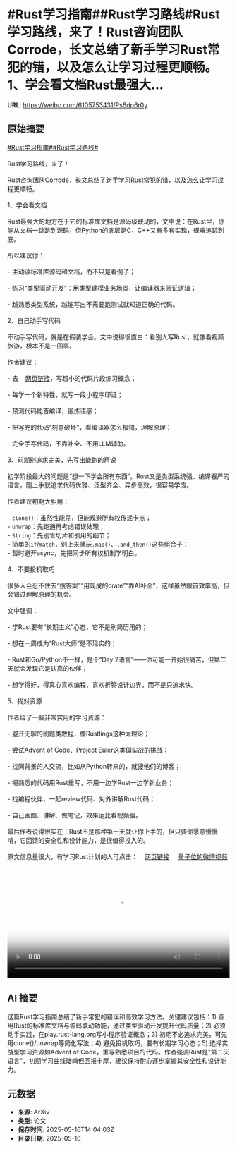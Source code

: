 # #Rust学习指南##Rust学习路线#Rust学习路线，来了！Rust咨询团队Corrode，长文总结了新手学习Rust常犯的错，以及怎么让学习过程更顺畅。1、学会看文档Rust最强大...

**URL**: https://weibo.com/6105753431/Ps6dp6r0y

## 原始摘要

<a href="https://m.weibo.cn/search?containerid=231522type%3D1%26t%3D10%26q%3D%23Rust%E5%AD%A6%E4%B9%A0%E6%8C%87%E5%8D%97%23&amp;extparam=%23Rust%E5%AD%A6%E4%B9%A0%E6%8C%87%E5%8D%97%23" data-hide=""><span class="surl-text">#Rust学习指南#</span></a><a href="https://m.weibo.cn/search?containerid=231522type%3D1%26t%3D10%26q%3D%23Rust%E5%AD%A6%E4%B9%A0%E8%B7%AF%E7%BA%BF%23&amp;extparam=%23Rust%E5%AD%A6%E4%B9%A0%E8%B7%AF%E7%BA%BF%23" data-hide=""><span class="surl-text">#Rust学习路线#</span></a><br><br>Rust学习路线，来了！<br><br>Rust咨询团队Corrode，长文总结了新手学习Rust常犯的错，以及怎么让学习过程更顺畅。<br><br>1、学会看文档<br><br>Rust最强大的地方在于它的标准库文档是源码级联动的，文中说：在Rust里，你能从文档一跳跳到源码，但Python的底层是C，C++又有多套实现，很难追踪到底。<br><br>所以建议你：<br><br>- 主动读标准库源码和文档，而不只是看例子；<br><br>- 练习“类型驱动开发”：用类型建模业务场景，让编译器来验证逻辑；<br><br>- 越熟悉类型系统，越能写出不需要跑测试就知道正确的代码。<br><br>2、自己动手写代码<br><br>不动手写代码，就是在假装学会。文中说得很直白：看别人写Rust，就像看视频旅游，根本不是一回事。<br><br>作者建议：<br><br>- 去<a href="https://weibo.cn/sinaurl?u=https%3A%2F%2Fplay.rust-lang.org%2F" data-hide=""><span class="url-icon"><img style="width: 1rem;height: 1rem" src="https://h5.sinaimg.cn/upload/2015/09/25/3/timeline_card_small_web_default.png" referrerpolicy="no-referrer"></span><span class="surl-text">网页链接</span></a>，写超小的代码片段练习概念；<br><br>- 每学一个新特性，就写一段小程序印证；<br><br>- 预测代码能否编译，锻炼语感；<br><br>- 把写完的代码“刻意破坏”，看编译器怎么报错，理解原理；<br><br>- 完全手写代码，不靠补全、不用LLM辅助。<br><br>3、前期别追求完美，先写出能跑的再说<br><br>初学阶段最大的问题是“想一下学会所有东西”。Rust又是类型系统强、编译器严的语言，刚上手就追求代码优雅、泛型齐全、异步高效，很容易学废。<br><br>作者建议初期大胆用：<br><br>- `clone()`：虽然性能差，但能规避所有权传递卡点；<br>- `unwrap`：先跑通再考虑错误处理；<br>- `String`：先别管切片和引用的细节；<br>- 简单的`if`/`match`，别上来就玩`.map()`、`.and_then()`这些组合子；<br>- 暂时避开async，先把同步所有权机制学明白。<br><br>4、不要投机取巧<br><br>很多人会忍不住去“搜答案”“用现成的crate”“靠AI补全”，这样虽然眼前效率高，但会错过理解原理的机会。<br><br>文中强调：<br><br>- 学Rust要有“长期主义”心态，它不是刷简历用的；<br><br>- 想在一周成为“Rust大师”是不现实的；<br><br>- Rust和Go/Python不一样，是个“Day 2语言”——你可能一开始很痛苦，但第二天就会发现它是认真的伙伴；<br><br>- 想学得好，得真心喜欢编程、喜欢折腾设计边界，而不是只追求快。<br><br>5、找对资源<br><br>作者给了一些非常实用的学习资源：<br><br>- 避开无聊的刷题类教程，像Rustlings这种太理论；<br>    <br>- 尝试Advent of Code、Project Euler这类偏实战的挑战；<br>    <br>- 找同背景的人交流，比如从Python转来的，就搜他们的博客；<br>    <br>- 把熟悉的代码用Rust重写，不用一边学Rust一边学新业务；<br>    <br>- 找编程伙伴，一起review代码、对外讲解Rust代码；<br>    <br>- 自己画图、讲解、做笔记，效果远比看视频强。<br><br>最后作者说得很实在：Rust不是那种第一天就让你上手的，但只要你愿意慢慢啃，它回馈的安全性和设计能力，是很值得投入的。<br><br>原文信息量很大，有学习Rust计划的人可点击：<a href="https://weibo.cn/sinaurl?u=https%3A%2F%2Fcorrode.dev%2Fblog%2Fflattening-rusts-learning-curve%2F" data-hide=""><span class="url-icon"><img style="width: 1rem;height: 1rem" src="https://h5.sinaimg.cn/upload/2015/09/25/3/timeline_card_small_web_default.png" referrerpolicy="no-referrer"></span><span class="surl-text">网页链接</span></a> <a href="https://video.weibo.com/show?fid=1034:5166970220511246" data-hide=""><span class="url-icon"><img style="width: 1rem;height: 1rem" src="https://h5.sinaimg.cn/upload/2015/09/25/3/timeline_card_small_video_default.png" referrerpolicy="no-referrer"></span><span class="surl-text">量子位的微博视频</span></a><br clear="both"><div style="clear: both"></div><video controls="controls" poster="https://tvax2.sinaimg.cn/orj480/006Fd7o3ly1i1hfi8gva1j31640u0q55.jpg" style="width: 100%"><source src="https://f.video.weibocdn.com/o0/2vj0h9Yjlx08oi4FY6M001041200bZyA0E010.mp4?label=mp4_720p&amp;template=1008x720.25.0&amp;ori=0&amp;ps=1CwnkDw1GXwCQx&amp;Expires=1747407784&amp;ssig=cbhSSqSGh3&amp;KID=unistore,video"><source src="https://f.video.weibocdn.com/o0/bVE0QZDSlx08oi4FWQA0010412005u1A0E010.mp4?label=mp4_hd&amp;template=672x480.25.0&amp;ori=0&amp;ps=1CwnkDw1GXwCQx&amp;Expires=1747407784&amp;ssig=u59HJBNvR9&amp;KID=unistore,video"><source src="https://f.video.weibocdn.com/o0/pVOxxvy1lx08oi4FO7Hi010412003d360E010.mp4?label=mp4_ld&amp;template=504x360.25.0&amp;ori=0&amp;ps=1CwnkDw1GXwCQx&amp;Expires=1747407784&amp;ssig=meXM21HghK&amp;KID=unistore,video"><p>视频无法显示，请前往<a href="https://video.weibo.com/show?fid=1034%3A5166970220511246" target="_blank" rel="noopener noreferrer">微博视频</a>观看。</p></video>

## AI 摘要

这篇Rust学习指南总结了新手常犯的错误和高效学习方法。关键建议包括：1) 善用Rust的标准库文档与源码联动功能，通过类型驱动开发提升代码质量；2) 必须动手实践，在play.rust-lang.org写小程序验证概念；3) 初期不必追求完美，可先用clone()/unwrap等简化写法；4) 避免投机取巧，要有长期学习心态；5) 选择实战型学习资源如Advent of Code，重写熟悉项目的代码。作者强调Rust是"第二天语言"，初期学习曲线陡峭但回报丰厚，建议保持耐心逐步掌握其安全性和设计能力。

## 元数据

- **来源**: ArXiv
- **类型**: 论文
- **保存时间**: 2025-05-16T14:04:03Z
- **目录日期**: 2025-05-16
